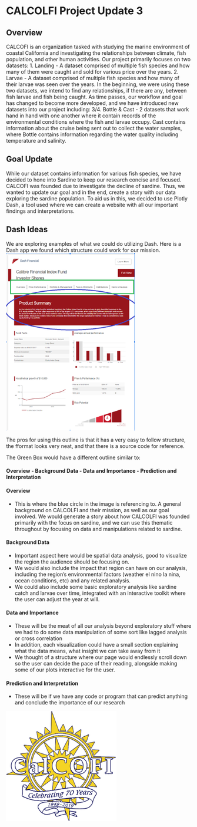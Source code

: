 # CALCOLFI Project Update 3

## Overview
CALCOFI is an organization tasked with studying the marine environment of coastal California and investigating the relationships between climate, fish population, and other human activities. Our project primarily focuses on two datasets:
    1. Landing - A dataset comprised of multiple fish species and how many of them were caught and sold for various price over the years.
    2. Larvae - A dataset comprised of multiple fish species and how many of their larvae was seen over the years.
In the beginning, we were using these two datasets, we intend to find any relationships, if there are any, between fish larvae and fish being caught. As time passes, our workflow and goal has changed to become more developed, and we have introduced new datasets into our project including:
    3/4. Bottle & Cast - 2 datasets that work hand in hand with one another where it contain records  of the environmental conditions where the fish and larvae occupy. Cast contains information about the cruise being sent out to collect the water samples, where Bottle contains information regarding the water quality including temperature and salinity. 

## Goal Update
While our dataset contains information for various fish species, we have decided to hone into Sardine to keep our research concise and focused. CALCOFI was founded due to investigate the decline of sardine. Thus, we wanted to update our goal and in the end, create a story with our data exploring the sardine population. To aid us in this, we decided to use Plotly Dash, a tool used where we can create a website with all our important findings and interpretations. 

## Dash Ideas
We are exploring examples of what we could do utilizing Dash. Here is a Dash app we found which structure could work for our mission.
<img src=https://raw.githubusercontent.com/4MangoTrees/ucsb-ds-capstone-2021.github.io/main/ucsb_ds_capstone_projects_2021/projects/calcofi1/dashexample.png style="width:350px;alt=drawing">

The pros for using this outline is that it has a very easy to follow structure, the fformat looks very neat, and that there is a source code for reference.

The Green Box would have a different outline similar to:

#### Overview - Background Data - Data and Importance - Prediction and Interpretation

#### Overview 
- This is where the blue circle in the image is referencing to. A general background on CALCOLFI and their mission, as well as our goal involved. We would generate a story about how CALCOLFI was founded primarily with the focus on sardine, and we can use this thematic throughout by focusing on data and manipulations related to sardine.

#### Background Data 
- Important aspect here would be spatial data analysis, good to visualize the region the audience should be focusing on.
- We would also include the impact that region can have on our analysis, including the region’s environmental factors (weather el nino la nina, ocean conditions, etc) and any related analysis.
- We could also include some basic exploratory analysis like sardine catch and larvae over time, integrated with an interactive toolkit where the user can adjust the year at will.

#### Data and Importance 
- These will be the meat of all our analysis beyond exploratory stuff where we had to do some data manipulation of some sort like lagged analysis or cross correlation
- In addition, each visualization could have a small section explaining what the data means, what insight we can take away from it
- We thought of a structure where our page would endlessly scroll down so the user can decide the pace of their reading, alongside making some of our plots interactive for the user.

#### Prediction and Interpretation
- These will be if we have any code or program that can predict anything and conclude the importance of our research



<img src=https://raw.githubusercontent.com/4MangoTrees/ucsb-ds-capstone-2021.github.io/main/ucsb_ds_capstone_projects_2021/projects/calcofi1/unnamed.png style="width:300px;alt=drawing">
